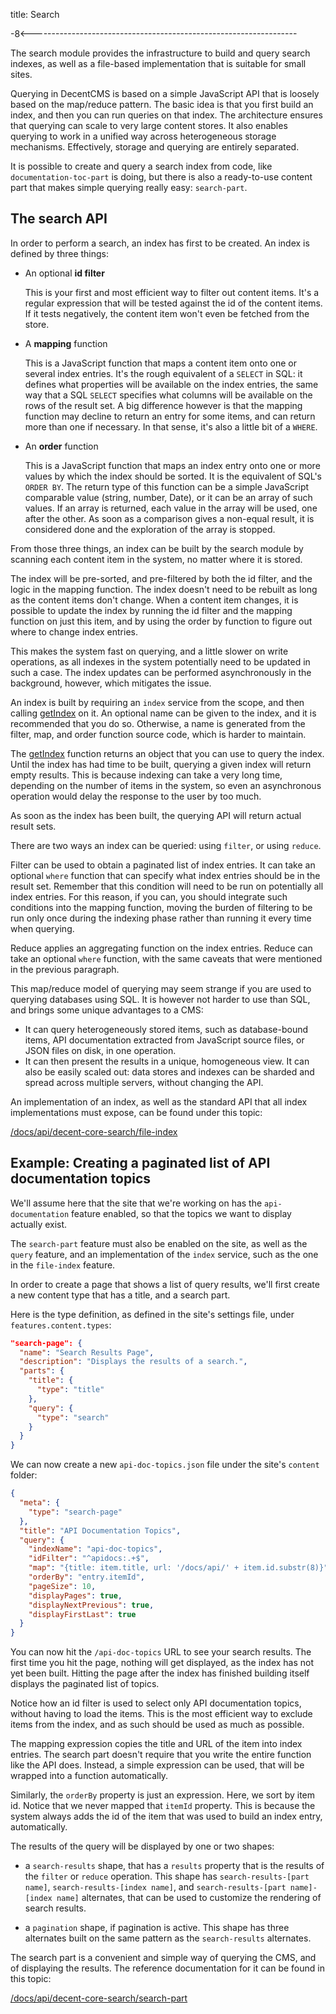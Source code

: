 title: Search

-8<------------------------------------------------------------------

The search module provides the infrastructure to build and query
search indexes, as well as a file-based implementation that is
suitable for small sites.

Querying in DecentCMS is based on a simple JavaScript API that is
loosely based on the map/reduce pattern.
The basic idea is that you first build an index, and then you can
run queries on that index.
The architecture ensures that querying can scale to very large
content stores.
It also enables querying to work in a unified way across
heterogeneous storage mechanisms.
Effectively, storage and querying are entirely separated.

It is possible to create and query a search index from code, like
`documentation-toc-part` is doing, but there is also a ready-to-use
content part that makes simple querying really easy: `search-part`.

The search API
--------------

In order to perform a search, an index has first to be created.
An index is defined by three things:

* An optional **id filter**

  This is your first and most efficient way to filter out content
  items.
  It's a regular expression that will be tested against the id of the
  content items.
  If it tests negatively, the content item won't even be fetched from
  the store.
  
* A **mapping** function

  This is a JavaScript function that maps a content item onto one or
  several index entries.
  It's the rough equivalent of a `SELECT` in SQL: it defines what
  properties will be available on the index entries, the same way
  that a SQL `SELECT` specifies what columns will be available on the
  rows of the result set.
  A big difference however is that the mapping function may decline
  to return an entry for some items, and can return more than one if
  necessary.
  In that sense, it's also a little bit of a `WHERE`.
  
* An **order** function

  This is a JavaScript function that maps an index entry onto one or
  more values by which the index should be sorted.
  It is the equivalent of SQL's `ORDER BY`.
  The return type of this function can be a simple JavaScript
  comparable value (string, number, Date), or it can be an array of
  such values.
  If an array is returned, each value in the array will be used, one
  after the other.
  As soon as a comparison gives a non-equal result, it is considered
  done and the exploration of the array is stopped.
  
From those three things, an index can be built by the search module
by scanning each content item in the system, no matter where it is
stored.

The index will be pre-sorted, and pre-filtered by both the id filter,
and the logic in the mapping function.
The index doesn't need to be rebuilt as long as the content items
don't change.
When a content item changes, it is possible to update the index by
running the id filter and the mapping function on just this item,
and by using the order by function to figure out where to change
index entries.

This makes the system fast on querying, and a little slower on write
operations, as all indexes in the system potentially need to be
updated in such a case.
The index updates can be performed asynchronously in the background,
however, which mitigates the issue.

An index is built by requiring an `index` service from the scope, and
then calling [getIndex][get-index] on it.
An optional name can be given to the index, and it is recommended
that you do so.
Otherwise, a name is generated from the filter, map, and order
function source code, which is harder to maintain.

The [getIndex][get-index] function returns an object that you can use
to query the index.
Until the index has had time to be built, querying a given index will
return empty results.
This is because indexing can take a very long time, depending on the
number of items in the system, so even an asynchronous operation
would delay the response to the user by too much.

As soon as the index has been built, the querying API will return
actual result sets.

There are two ways an index can be queried: using `filter`, or using
`reduce`.

Filter can be used to obtain a paginated list of index entries.
It can take an optional `where` function that can specify what index
entries should be in the result set.
Remember that this condition will need to be run on potentially all
index entries.
For this reason, if you can, you should integrate such conditions
into the mapping function, moving the burden of filtering to be run
only once during the indexing phase rather than running it every time
when querying.

Reduce applies an aggregating function on the index entries.
Reduce can take an optional `where` function, with the same caveats
that were mentioned in the previous paragraph.

This map/reduce model of querying may seem strange if you are used to
querying databases using SQL.
It is however not harder to use than SQL, and brings some unique
advantages to a CMS:

* It can query heterogeneously stored items, such as database-bound
  items, API documentation extracted from JavaScript source files, or
  JSON files on disk, in one operation.
* It can then present the results in a unique, homogeneous view.
  It can also be easily scaled out: data stores and indexes can be
  sharded and spread across multiple servers, without changing the
  API.

An implementation of an index, as well as the standard API that all
index implementations must expose, can be found under this topic:

[/docs/api/decent-core-search/file-index](/docs/api/decent-core-search/file-index)

Example: Creating a paginated list of API documentation topics
--------------------------------------------------------------

We'll assume here that the site that we're working on has the
`api-documentation` feature enabled, so that the topics we want to
display actually exist.

The `search-part` feature must also be enabled on the site, as well
as the `query` feature, and an implementation of the `index` service,
such as the one in the `file-index` feature.

In order to create a page that shows a list of query results, we'll
first create a new content type that has a title, and a search part.

Here is the type definition, as defined in the site's settings file,
under `features.content.types`:

```json
"search-page": {
  "name": "Search Results Page",
  "description": "Displays the results of a search.",
  "parts": {
    "title": {
      "type": "title"
    },
    "query": {
      "type": "search"
    }
  }
}
```

We can now create a new `api-doc-topics.json` file under the site's
`content` folder:

```json
{
  "meta": {
    "type": "search-page"
  },
  "title": "API Documentation Topics",
  "query": {
    "indexName": "api-doc-topics",
    "idFilter": "^apidocs:.+$",
    "map": "{title: item.title, url: '/docs/api/' + item.id.substr(8)}",
    "orderBy": "entry.itemId",
    "pageSize": 10,
    "displayPages": true,
    "displayNextPrevious": true,
    "displayFirstLast": true
  }
}
```

You can now hit the `/api-doc-topics` URL to see your search results.
The first time you hit the page, nothing will get displayed, as the
index has not yet been built.
Hitting the page after the index has finished building itself
displays the paginated list of topics.

Notice how an id filter is used to select only API documentation
topics, without having to load the items.
This is the most efficient way to exclude items from the index, and
as such should be used as much as possible.

The mapping expression copies the title and URL of the item into
index entries.
The search part doesn't require that you write the entire function like
the API does.
Instead, a simple expression can be used, that will be wrapped into a
function automatically.

Similarly, the `orderBy` property is just an expression.
Here, we sort by item id.
Notice that we never mapped that `itemId` property.
This is because the system always adds the id of the item that was
used to build an index entry, automatically.

The results of the query will be displayed by one or two shapes:

* a `search-results` shape, that has a `results` property that is
  the results of the `filter` or `reduce` operation.
  This shape has `search-results-[part name]`,
  `search-results-[index name]`, and
  `search-results-[part name]-[index name]` alternates, that can be
  used to customize the rendering of search results.
  
* a `pagination` shape, if pagination is active.
  This shape has three alternates built on the same pattern as the
  `search-results` alternates.

The search part is a convenient and simple way of querying the CMS,
and of displaying the results.
The reference documentation for it can be found in this topic:

[/docs/api/decent-core-search/search-part](/docs/api/decent-core-search/search-part)

  [get-index]: /docs/api/decent-core-search/index
